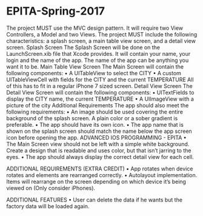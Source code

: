 # EPITA-Spring-2017


The project MUST use the MVC design pattern. It will require two View Controllers, a Model and two Views.
The project MUST include the following characteristics: a splash screen, a main table view screen, and a
detail view screen.
Splash Screen
The Splash Screen will be done on the LaunchScreen.xib file that Xcode provides. It will contain your
name, your login and the name of the app. The name of the app can be anything you want it to be.
Main Table View Screen
The Main Screen will contain the following components:
• A UITableView to select the CITY
• A custom UITableViewCell with fields for the CITY and the current TEMPERATURE
All of this has to fit in a regular iPhone 7 sized screen.
Detail View Screen
The Detail View Screen will contain the following components:
• UITextFields to display the CITY name, the current TEMPERATURE
• A UIImageView with a picture of the city
Additional Requirements
The app should also meet the following requirements:
• An image should be used covering the entire background of the splash screen. A plain color or a
sober gradient is preferable.
• The app should have its own icon.
• The app name that is shown on the splash screen should match the name below the app screen
icon before opening the app.
ADVANCED IOS PROGRAMMING - EPITA
• The Main Screen view should not be left with a simple white background. Create a design that is
readable and uses color, but that isn’t jarring to the eyes.
• The app should always display the correct detail view for each cell. 


ADDITIONAL REQUIREMENTS (EXTRA CREDIT)
• App rotates when device rotates and elements are rearranged correctly.
• Autolayout implementation. Items will rearrange on the screen depending on which device it’s being
viewed on (Only consider iPhones).

ADDITIONAL FEATURES
• User can delete the data if he wants but the factory data will be loaded again.
